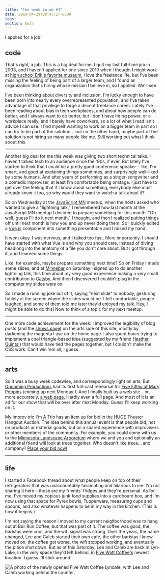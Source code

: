 ```yaml
---
title: "the week in me #4"
date: 2019-04-29T20:45:27-0500
tags:
section: both
---
```


I applied for a job!

## code

That's right, a job. This is a big deal for me. I quit my last full-time
job in 2003, and I haven't applied for one since 2010 when I thought
I might work at [high school Erik's favorite museum.][walker] I love the
freelance life, but I've been missing the feeling of being part of a larger
team, and I found an organization that's hiring whose mission I believe in,
so I applied. We'll see. 

I've been thinking about diversity and inclusion. I'm lucky
enough to have been born into nearly every overrepresented population,
and I've taken advantage of that privilege to forge a decent freelance
career. Lately I've
been reading about bias in tech workplaces, and about how people can do
better, and I always want to do better, but I don't have hiring power,
or a workplace really,
and I barely have coworkers, so a lot of what I read isn't advice
I can use. I find myself wanting to work on a bigger team in part so
I can try to be part of the solution... but on the other hand, maybe
part of the solution is not hiring so many people like me. Still
working out what I think about this. 

---

Another big deal for me this week was giving two short technical
talks. I haven't talked tech to an audience since the '90s,
if ever. But lately I've started to think that I could be a pretty
good conference speaker – like, I'm smart, and good at explaining
things sometimes, and surprisingly well-liked by some humans. And after
years of
performing as a singer-songwriter and a comedic improviser, at
least I'm
comfortable being onstage. I just have to get over the feeling that if
I know about something, everybody else must already know it too,
so why would they want to watch a talk about it?

So on Wednesday at the [JavaScript MN][js-mn] meetup,
when the hosts
asked who wanted to give a "lightning talk," I remembered
how last month at the JavaScript MN meetup I decided to prepare
something for this month. "Oh well, guess I'll do it next month,"
I thought, and then I realized putting things off until next month
is how you end up never doing them. So I quickly edited a [Vue.js]
component into something presentable and I raised my hand.

It went okay. I was nervous, and I talked too fast. More importantly,
I should have started with what Vue is and
why you should care, instead of diving headlong into the anatomy of
a file you don't care about. But I got through it, and I learned
some things.

Like, for example, maybe prepare something next time? So on Friday I
made some slides, and at [Minnebar] on Saturday I signed up to do
another lightning talk, this time about my very good experience
making a very small contribution to [Gatsby.][gatsby] And then I discovered
I couldn't plug in the computer my slides were on.

So I made a running joke out of it, saying "next slide" to nobody,
gesturing futilely at the screen where
the slides would be. I felt comfortable, people laughed, and some of
them told me later they'd enjoyed my talk. Hey, I might be able
to do this! Now to think of a topic for my next meetup.   
 
---
 
One more code achievement for the week: I improved the legibility
of blog posts (and the [shows page]) on the arts side of this site,
mostly by darkening the magenta I use on the home page. I also spent
hours trying to implement a cool triangle-based idea (suggested
by my friend [Heather Quintal]) that would have tied the pages
together, but I couldn't make the CSS work. Can't win 'em
all, I guess.
   
---

## arts

So it was a busy week codewise, and correspondingly light
on arts. But [Oncoming Productions][oncoming] had its first full-cast
rehearsal for [Five Fifths of Mary Poppins][poppins] (coming up next
Monday!). And I finally built us a web site – or, more accurately,
[a web page.][oncoming] Hardly even a full page. And most of it is
an ad for our show that will be over after next Monday. Guess I'll
keep working on it.  

My improv trio [I'm A Trio][trio] has an item up for bid in the
[HUGE Theater][huge] Hangout Auction. The idea behind this annual
event is that people bid, not on products or material goods, but
on a shared experience with improvisers or other members of the
community.
For example, you could come with us to the [Minnesota Landscape
Arboretum][arboretum] where we and you and optionally an additional
friend will look at trees together. Who doesn't like trees...
and company? [Place your bid now!][auction]   

---

## life

I started a Facebook thread about what people keep on top of their
refrigerators that was unaccountably fascinating and hilarious to me.
I'm not sharing it here – those are my friends' fridges and they're
personal.
As for me, I've moved my copious junk food supplies into a cardboard box,
and I'm now using that space for Pyrex bowls, Tupperware, measuring
cups and spoons, and also whatever happens to be in my way in the kitchen.
(This is how it begins.)   

I'm not saying the reason I moved to my current neighborhood
was to hang out at Bull Run Coffee, but that was part of it. The coffee
was good, the baristas were cool, and the wifi signal was strong. Over
the years, the name changed, Lee and Caleb started their own café,
the other baristas I knew moved on, the coffee got worse, the wifi
stopped working, and eventually the place shut down. But as of this
Saturday, Lee and Caleb are back in
Lyn-Lake, in the very space they'd left behind, in 
[Five Watt Coffee's][five-watt] newest location. I guess I'll stick
around.  
 
![A photo of the newly opened Five Watt Coffee Lyndale, with Lee
and Caleb working behind the counter.](../../src/assets/images/five-watt-lyndale.jpg)

[walker]: https://walkerart.org
[js-mn]: https://javascriptmn.com
[vue.js]: https://vuejs.org
[minnebar]: https://minnestar.org/minnebar/
[gatsby]: https://www.gatsbyjs.org
[shows page]: https://www.erikostrom.com/arts/shows/
[heather quintal]: https://www.heatherquintal.com

[oncoming]: https://oncomingproductions.com
[poppins]: https://www.minnesotafringe.org/event-calendar/five-fifths
[trio]: https://www.facebook.com/imatrio/
[huge]: http://www.hugetheater.com 
[arboretum]: http://www.arboretum.umn.edu
[auction]: https://www.ebay.com/itm/Arboretum-with-Im-A-Trio/113731374166?hash=item1a7aeb0c56:g:aCgAAOSwhy9cxb1C

[five-watt]: http://fivewattcoffee.com/five-watt-coffee

